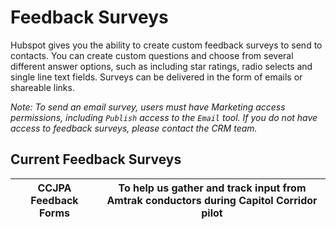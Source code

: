 # Feedback Surveys
Hubspot gives you the ability to create custom feedback surveys to send to contacts. You can create custom questions and choose from several different answer options, such as including star ratings, radio selects and single line text fields. Surveys can be delivered in the form of emails or shareable links. 

*Note: To send an email survey, users must have Marketing access permissions, including ```Publish``` access to the ```Email``` tool. If you do not have access to feedback surveys, please contact the CRM team.* 

## Current Feedback Surveys
|CCJPA Feedback Forms| To help us gather and track input from Amtrak conductors during Capitol Corridor pilot |
|--------------------|----------------------------------------------------------------------------------------|
